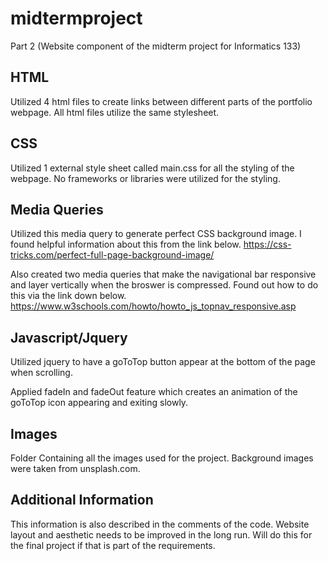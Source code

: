 # midtermproject
Part 2 (Website component of the midterm project for Informatics 133)


HTML
----
Utilized 4 html files to create links between different parts of the portfolio webpage. All html files utilize the same stylesheet.


CSS
---
Utilized 1 external style sheet called main.css for all the styling of the webpage. No frameworks or libraries were utilized for the styling.


Media Queries
-------------
Utilized this media query to generate perfect CSS background image. I found helpful information about this from the link below.
https://css-tricks.com/perfect-full-page-background-image/

Also created two media queries that make the navigational bar responsive and layer vertically when the broswer is compressed.
Found out how to do this via the link down below.
https://www.w3schools.com/howto/howto_js_topnav_responsive.asp



Javascript/Jquery
-----------------


Utilized jquery to have a goToTop button appear at the bottom of the page when scrolling.

Applied fadeIn and fadeOut feature which creates an animation of the goToTop icon appearing and exiting slowly.


Images
------
Folder Containing all the images used for the project. Background images were taken from unsplash.com.



Additional Information
----------------------
This information is also described in the comments of the code.
Website layout and aesthetic needs to be improved in the long run. Will do this for the final project if that is part of the requirements.